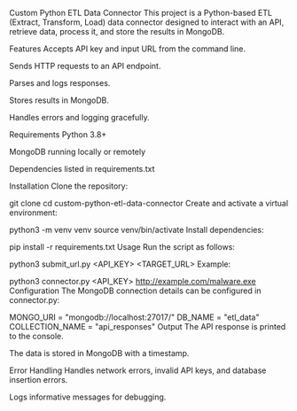 Custom Python ETL Data Connector
This project is a Python-based ETL (Extract, Transform, Load) data connector designed to interact with an API, retrieve data, process it, and store the results in MongoDB.

Features
Accepts API key and input URL from the command line.

Sends HTTP requests to an API endpoint.

Parses and logs responses.

Stores results in MongoDB.

Handles errors and logging gracefully.

Requirements
Python 3.8+

MongoDB running locally or remotely

Dependencies listed in requirements.txt

Installation
Clone the repository:

git clone <repository-url>
cd custom-python-etl-data-connector
Create and activate a virtual environment:

python3 -m venv venv
source venv/bin/activate
Install dependencies:

pip install -r requirements.txt
Usage
Run the script as follows:

python3 submit_url.py <API_KEY> <TARGET_URL>
Example:

python3 connector.py <API_KEY>  http://example.com/malware.exe
Configuration
The MongoDB connection details can be configured in connector.py:

MONGO_URI = "mongodb://localhost:27017/"
DB_NAME = "etl_data"
COLLECTION_NAME = "api_responses"
Output
The API response is printed to the console.

The data is stored in MongoDB with a timestamp.

Error Handling
Handles network errors, invalid API keys, and database insertion errors.

Logs informative messages for debugging.